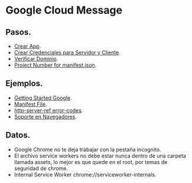 # Google Cloud Message

## Pasos.

* [Crear App](https://console.developers.google.com).
* [Crear Credenciales para Servidor y Cliente](https://console.developers.google.com/apis/credentials/).
* [Verificar Dominio](https://www.google.com/webmasters/verification/home?hl=es).
* [Project Number for manifest.json](https://console.developers.google.com/iam-admin/settings/project?project=core-depth-131617).

## Ejemplos.

* [Getting Started Google](https://developers.google.com/web/fundamentals/getting-started/push-notifications/?hl=en).
* [Manifest File](https://developers.google.com/web/updates/2014/11/Support-for-installable-web-apps-with-webapp-manifest-in-chrome-38-for-Androidn).
* [http-server-ref error-codes](https://developers.google.com/cloud-messaging/http-server-ref#error-codes).
* [Soporte en Navegadores](http://caniuse.com/#feat=serviceworkers).

## Datos.

* Google Chrome no te deja trabajar con la pestaña incognito.
* El archivo service workers no debe estar nunca dentro de una carpeta llamada assets, lo mejor es que quede en el root, por temas de seguridad de chrome.
* Internal Service Worker chrome://serviceworker-internals.